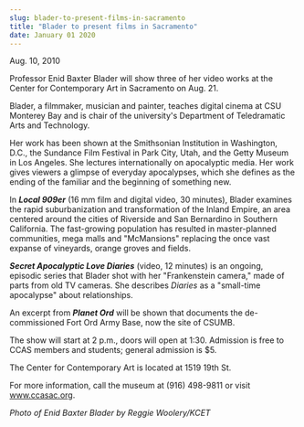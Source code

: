 ```yaml
---
slug: blader-to-present-films-in-sacramento
title: "Blader to present films in Sacramento"
date: January 01 2020
---
```


<p>Aug. 10, 2010
</p><p>Professor Enid Baxter Blader will show three of her video works at the Center for Contemporary Art in Sacramento on Aug. 21.
</p><p>Blader, a filmmaker, musician and painter, teaches digital cinema at CSU Monterey Bay and is chair of the university's Department of Teledramatic Arts and Technology.
</p><p>Her work has been shown at the Smithsonian Institution in Washington, D.C., the Sundance Film Festival in Park City, Utah, and the Getty Museum in Los Angeles. She lectures internationally on apocalyptic media. Her work gives viewers a glimpse of everyday apocalypses, which she defines as the ending of the familiar and the beginning of something new.
</p><p>In <strong><em>Local 909er</em></strong> (16 mm film and digital video, 30 minutes), Blader examines the rapid suburbanization and transformation of the Inland Empire, an area centered around the cities of Riverside and San Bernardino in Southern California. The fast-growing population has resulted in master-planned communities, mega malls and "McMansions" replacing the once vast expanse of vineyards, orange groves and fields.
</p><p><strong><em>Secret Apocalyptic Love Diaries</em></strong> (video, 12 minutes) is an ongoing, episodic series that Blader shot with her "Frankenstein camera," made of parts from old TV cameras. She describes <em>Diaries</em> as a "small-time apocalypse" about relationships.
</p><p>An excerpt from <strong><em>Planet Ord</em></strong> will be shown that documents the de-commissioned Fort Ord Army Base, now the site of CSUMB.
</p><p>The show will start at 2 p.m., doors will open at 1:30. Admission is free to CCAS members and students; general admission is $5.
</p><p>The Center for Contemporary Art is located at 1519 19th St.
</p><p>For more information, call the museum at (916) 498-9811 or visit <a href="http://www.ccasac.org" title="www.ccasac.org">www.ccasac.org</a>.
</p><p> 
</p><p><em>Photo of Enid Baxter Blader by Reggie Woolery/KCET</em>
</p><p> 
</p>
